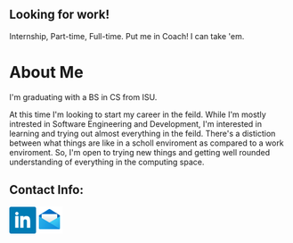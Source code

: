 ## Looking for work!

Internship, Part-time, Full-time. Put me in Coach! I can take 'em.

# About Me

I'm graduating with a BS in CS from ISU.

At this time I'm looking to start my career in the feild. While I'm mostly intrested in Software Engineering and Development, I'm interested in learning and trying out almost everything in the feild. There's a distiction between what things are like in a scholl enviroment as compared to a work enviroment. So, I'm open to trying new things and getting well rounded understanding of everything in the computing space.
<!--
## My Skills and Expirience

### Accomplishments

TODO Fill this out.

### Languages

#### Confident in:

![<img align="left" alt="Java" width="48px" height="48px">](images/java.png)
![<img align="left" alt="C" width="48px" height="48px">](images/c.png)

#### Have Used:

![<img align="left" alt="Cpp" width="48px" height="48px">](images/C++.png)
![<img align="left" alt="Gradle" width="48px" height="48px">](images/gradle.png)
![<img align="left" alt="Python" width="48px" height="48px">](images/python.png)
![<img align="left" alt="CSS" width="48px" height="48px">](images/css.png)
![<img align="left" alt="html" width="48px" height="48px">](images/html.png)

#### Have Touched:

![<img align="left" alt="LATEX" width="48px" height="48px">](images/latex.png)
![<img align="left" alt="MySQL" width="48px" height="48px">](images/mysql.png)

### Technologies

#### Development Enviroments and Editors

![<img align="left" alt="Intellij" width="48px" height="48px">](images/intellij.png)
![<img align="left" alt="Pycharm" width="48px" height="48px">](images/pycharm.png)
![<img align="left" alt="CLion" width="48px" height="48px">](images/clion-3.png)
![<img align="left" alt="Dev Cpp" width="48px" height="48px">](images/DevC++.png)
![<img align="left" alt="VS Code" width="48px" height="48px">](images/vscode.png)

#### Operating Systems

Windows, Mint, Unbunto Kali, Raspian,

#### Frameworks

LibGDX

#### Tools

![<img align="left" alt="Maria DB" width="48px" height="48px">](images/mariadb.png)
![<img align="left" alt="Docker" width="48px" height="48px">](images/docker.png)
![<img align="left" alt="Virtual Box" width="48px" height="48px">](images/virtualbox.png)
-->
## Contact Info:

[<img align="left" alt="LinkedIn" width="48px" height="48px" src="images/linkedin.png">](https://www.linkedin.com/in/traae-bloxham-b352041b8/)
[<img align="left" alt="Email" width="48px" height="48px" src="images/email.png">](mailto:traaebloxham@gmail.com)
